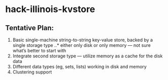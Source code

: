 hack-illinois-kvstore
=====================

## Tentative Plan:
1. Basic single-machine string-to-string key-value store, backed by a single storage type
..* either only disk or only memory — not sure what’s better to start with
2. Integrate second storage type — utilize memory as a cache for the disk data
3. Different data types (eg, sets, lists) working in disk and memory
4. Clustering support
